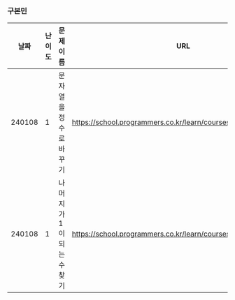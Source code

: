 ### 구본민
|날짜|난이도|문제 이름|URL|비고|
|----|----|----|----|----|
|240108|1|문자열을 정수로 바꾸기|https://school.programmers.co.kr/learn/courses/30/lessons/12925|재활훈련|
|240108|1|나머지가 1이 되는 수 찾기|https://school.programmers.co.kr/learn/courses/30/lessons/87389|재활훈련|
